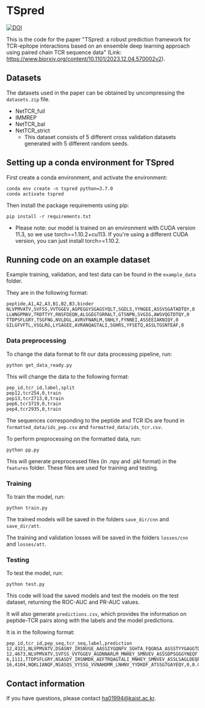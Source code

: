 # TSpred
[![DOI](https://zenodo.org/badge/DOI/10.5281/zenodo.10347986.svg)](https://doi.org/10.5281/zenodo.10347986)

This is the code for the paper "TSpred: a robust prediction framework for TCR-epitope interactions based on an ensemble deep learning approach using paired chain TCR sequence data" (Link: https://www.biorxiv.org/content/10.1101/2023.12.04.570002v2). 



## Datasets
The datasets used in the paper can be obtained by uncompressing the `datasets.zip` file. 
- NetTCR_full
- IMMREP
- NetTCR_bal
- NetTCR_strict
    - This dataset consists of 5 different cross validation datasets generated with 5 different random seeds.



## Setting up a conda environment for TSpred
First create a conda environment, and activate the environment:
```
conda env create -n tspred python=3.7.0
conda activate tspred
```
Then install the package requirements using pip:
```
pip install -r requirements.txt
```
* Please note: our model is trained on an environment with CUDA version 11.3, so we use torch==1.10.2+cu113. If you're using a different CUDA version, you can just install torch==1.10.2.



## Running code on an example dataset
Example training, validation, and test data can be found in the `example_data` folder. 

They are in the following format:

    peptide,A1,A2,A3,B1,B2,B3,binder
    NLVPMVATV,SVFSS,VVTGGEV,AGPEGGYSGAGSYQLT,SGDLS,YYNGEE,ASSVSGATADTQY,0
    LLWNGPMAV,TRDTTYY,RNSFDEQN,ALSGEGTGRRALT,GTSNPN,SVGIG,AWSVQGTDTQY,0
    TTDPSFLGRY,TSGFNG,NVLDGL,AVRVFNARLM,SNHLY,FYNNEI,ASSEEIAKNIQY,0
    GILGFVFTL,VSGLRG,LYSAGEE,AVRANQAGTALI,SGHRS,YFSETQ,ASSLTGSNTEAF,0

### Data preprocessing
To change the data format to fit our data processing pipeline, run:
```
python get_data_ready.py
```
This will change the data to the following format:

    pep_id,tcr_id,label,split
    pep12,tcr254,0,train
    pep13,tcr2713,0,train
    pep6,tcr3719,0,train
    pep4,tcr2935,0,train
    
The sequences corresponding to the peptide and TCR IDs are found in `formatted_data/ids_pep.csv` and `formatted_data/ids_tcr.csv`.

To perform preprocessing on the formatted data, run:
```
python pp.py
```
This will generate preprocessed files (in .npy and .pkl format) in the `features` folder. These files are used for training and testing.

### Training
To train the model, run:
```
python train.py
```
The trained models will be saved in the folders `save_dir/cnn` and `save_dir/att`.

The training and validation losses will be saved in the folders `losses/cnn` and `losses/att`.

### Testing
To test the model, run:
```
python test.py
```
This code will load the saved models and test the models on the test dataset, returning the ROC-AUC and PR-AUC values. 

It will also generate `predictions.csv`, which provides the information on peptide-TCR pairs along with the labels and the model predictions.

It is in the following format:

    pep_id,tcr_id,pep_seq,tcr_seq,label,prediction
    12,4321,NLVPMVATV,DSASNY_IRSNVGE_AASSIYGQNFV_SGHTA_FQGNSA_ASSSTYYGAGGTDTQY,0,0.0683
    12,4673,NLVPMVATV,SVFSS_VVTGGEV_AGDNNARLM_MNHEY_SMNVEV_ASSSDPSGGGYNEQF,1,0.0000
    6,1111,TTDPSFLGRY,NSASDY_IRSNMDK_AEFTRQAGTALI_MNHEY_SMNVEV_ASSLSAGLDEQF,1,0.9737
    16,4104,NQKLIANQF,NSASQS_VYSSG_VVNAHDMR_LNHNV_YYDKDF_ATSSGTGAYEQY,0,0.0000


## Contact information
If you have questions, please contact ha01994@kaist.ac.kr.


